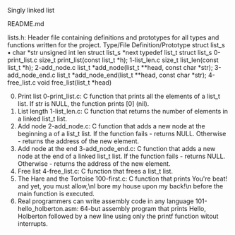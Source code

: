 Singly linked list

README.md

 lists.h: Header file containing definitions and prototypes for all types and functions written for the project.
Type/File	Definition/Prototype
 struct list_s		•	char *str
unsigned int len
 struct list_s *next
typedef list_t	struct list_s
0-print_list.c	size_t print_list(const list_t *h);
1-list_len.c	size_t list_len(const list_t *h);
2-add_node.c	list_t *add_node(list_t **head, const char *str);
3-add_node_end.c	list_t *add_node_end(list_t **head, const char *str);
4-free_list.c	void free_list(list_t *head)

 0. Print list
 0-print_list.c: C function that prints all the elements of a list_t list.
 If str is NULL, the function prints [0] (nil).
1. List length 1-list_len.c: C function that returns the number of elements in a linked list_t list.
2. Add node
   2-add_node.c: C function that adds a new node at the beginning a of a list_t list.
  If the function fails - returns NULL.
  Otherwise - returns the address of the new element.
 3. Add node at the end
  3-add_node_end.c: C function that adds a new node at the end of a linked list_t list.
 If the function fails - returns NULL.
 Otherwise - returns the address of the new element.
4. Free list
4-free_list.c: C function that frees a list_t list.
5. The Hare and the Tortoise
100-first.c: C function that prints You're beat! and yet, you must allow,\nI bore my house upon my back!\n before the main function is executed.
6. Real programmers can write assembly code in any language
101-hello_holberton.asm: 64-but assembly program that prints Hello, Holberton followed by a new line using only the printf function witout interrupts.
